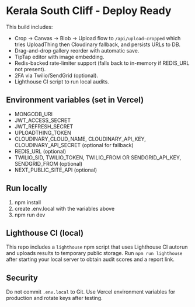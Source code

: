# Kerala South Cliff - Deploy Ready

This build includes:
- Crop -> Canvas -> Blob -> Upload flow to `/api/upload-cropped` which tries UploadThing then Cloudinary fallback, and persists URLs to DB.
- Drag-and-drop gallery reorder with automatic save.
- TipTap editor with image embedding.
- Redis-backed rate-limiter support (falls back to in-memory if REDIS_URL not present).
- 2FA via Twilio/SendGrid (optional).
- Lighthouse CI script to run local audits.

## Environment variables (set in Vercel)
- MONGODB_URI
- JWT_ACCESS_SECRET
- JWT_REFRESH_SECRET
- UPLOADTHING_TOKEN
- CLOUDINARY_CLOUD_NAME, CLOUDINARY_API_KEY, CLOUDINARY_API_SECRET (optional for fallback)
- REDIS_URL (optional)
- TWILIO_SID, TWILIO_TOKEN, TWILIO_FROM OR SENDGRID_API_KEY, SENDGRID_FROM (optional)
- NEXT_PUBLIC_SITE_API (optional)

## Run locally
1. npm install
2. create .env.local with the variables above
3. npm run dev

## Lighthouse CI (local)
This repo includes a `lighthouse` npm script that uses Lighthouse CI autorun and uploads results to temporary public storage.
Run `npm run lighthouse` after starting your local server to obtain audit scores and a report link.

## Security
Do not commit `.env.local` to Git. Use Vercel environment variables for production and rotate keys after testing.
